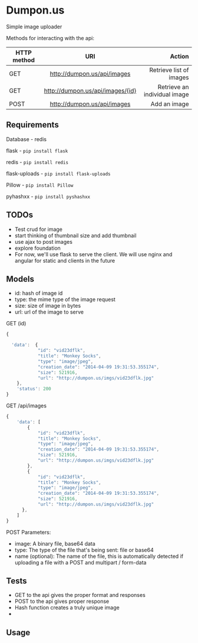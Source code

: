 Dumpon.us
==

Simple image uploader

Methods for interacting with the api:

| HTTP method       | URI       | Action  |
| ------------- |:-------------:| -----:|
| GET     | http://dumpon.us/api/images | Retrieve list of images |
| GET     | http://dumpon.us/api/images/{id} | Retrieve an individual image |
| POST   | http://dumpon.us/api/images | Add an image 


Requirements
--

Database - redis

flask - `pip install flask`

redis - `pip install redis`

flask-uploads - `pip install flask-uploads`

Pillow - `pip install Pillow`

pyhashxx - `pip install pyshashxx`

TODOs
--
 - Test crud for image
 - start thinking of thumbnail size and add thumbnail
 - use ajax to post images
 - explore foundation
 - For now, we'll use flask to serve the client. We will use nginx and angular for static and clients in the future

Models
--
- id: hash of image id
- type: the mime type of the image request
- size: size of image in bytes
- url: url of the image to serve

GET (id)
```javascript
{

  'data':  {
            "id": "vid23dflk",
            "title": "Monkey Socks",
            "type": "image/jpeg",
            "creation_date": "2014-04-09 19:31:53.355174",
            "size": 521916,
            "url": "http://dumpon.us/imgs/vid23dflk.jpg"
    },
    'status': 200
}
```

GET /api/images

```javascript
{
    'data': [
        {
            "id": "vid23dflk",
            "title": "Monkey Socks",
            "type": "image/jpeg",
            "creation_date": "2014-04-09 19:31:53.355174",
            "size": 521916,
            "url": "http://dumpon.us/imgs/vid23dflk.jpg"
        },
        {
            "id": "vid23dflk",
            "title": "Monkey Socks",
            "type": "image/jpeg",
            "creation_date": "2014-04-09 19:31:53.355174",
            "size": 521916,
            "url": "http://dumpon.us/imgs/vid23dflk.jpg"
      },
    ]
}

```

POST Parameters:
* image: A binary file, base64 data
* type: The type of the file that's being sent: file or base64
* name (optional): The name of the file, this is automatically detected if uploading a file with a POST and multipart / form-data

Tests
--
 - GET to the api gives the proper format and responses
 - POST to the api gives proper response
 - Hash function creates a truly unique image
 - 


Usage
--
